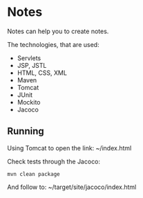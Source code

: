 # Notes
Notes can help you to create notes.

The technologies, that are used:
- Servlets
- JSP, JSTL
- HTML, CSS, XML
- Maven
- Tomcat
- JUnit
- Mockito
- Jacoco

## Running
Using Tomcat to open the link: ~/index.html

Check tests through the Jacoco:
```
mvn clean package
```
And follow to: ~/target/site/jacoco/index.html
